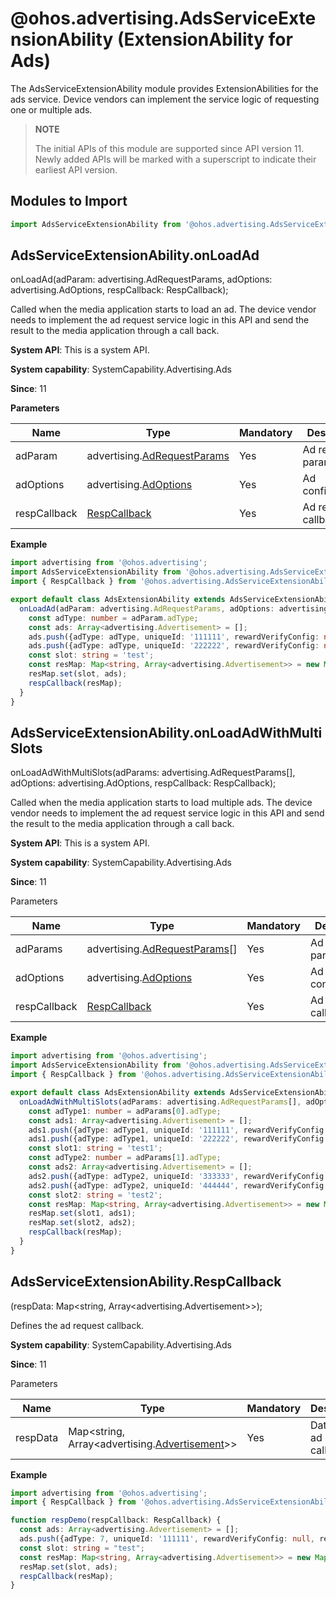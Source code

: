 # @ohos.advertising.AdsServiceExtensionAbility (ExtensionAbility for Ads)


The AdsServiceExtensionAbility module provides ExtensionAbilities for the ads service. Device vendors can implement the service logic of requesting one or multiple ads.


> **NOTE**
>
> The initial APIs of this module are supported since API version 11. Newly added APIs will be marked with a superscript to indicate their earliest API version.

## Modules to Import

```ts
import AdsServiceExtensionAbility from '@ohos.advertising.AdsServiceExtensionAbility';
```


## AdsServiceExtensionAbility.onLoadAd

onLoadAd(adParam: advertising.AdRequestParams, adOptions: advertising.AdOptions, respCallback: RespCallback);

Called when the media application starts to load an ad. The device vendor needs to implement the ad request service logic in this API and send the result to the media application through a call back.

**System API**: This is a system API.

**System capability**: SystemCapability.Advertising.Ads

**Since**: 11

**Parameters**

| Name| Type| Mandatory| Description|
| -------- | -------- | -------- | -------- |
| adParam | advertising.[AdRequestParams](js-apis-advertising.md#adrequestparams) | Yes| Ad request parameters.|
| adOptions | advertising.[AdOptions](js-apis-advertising.md#adoptions) | Yes| Ad configuration.|
| respCallback | [RespCallback](#adsserviceextensionabilityrespcallback) | Yes| Ad request callback.|

**Example**
```ts
import advertising from '@ohos.advertising';
import AdsServiceExtensionAbility from '@ohos.advertising.AdsServiceExtensionAbility';
import { RespCallback } from '@ohos.advertising.AdsServiceExtensionAbility';

export default class AdsExtensionAbility extends AdsServiceExtensionAbility {
  onLoadAd(adParam: advertising.AdRequestParams, adOptions: advertising.AdOptions, respCallback: RespCallback) {
    const adType: number = adParam.adType;
    const ads: Array<advertising.Advertisement> = [];
    ads.push({adType: adType, uniqueId: '111111', rewardVerifyConfig: null, rewarded: false, shown: false,  clicked: false});
    ads.push({adType: adType, uniqueId: '222222', rewardVerifyConfig: null, rewarded: false, shown: false,  clicked: false});
    const slot: string = 'test';
    const resMap: Map<string, Array<advertising.Advertisement>> = new Map();
    resMap.set(slot, ads);
    respCallback(resMap);
  }
}
```


## AdsServiceExtensionAbility.onLoadAdWithMultiSlots

onLoadAdWithMultiSlots(adParams: advertising.AdRequestParams[], adOptions: advertising.AdOptions, respCallback: RespCallback);

Called when the media application starts to load multiple ads. The device vendor needs to implement the ad request service logic in this API and send the result to the media application through a call back.

**System API**: This is a system API.

**System capability**: SystemCapability.Advertising.Ads

**Since**: 11

Parameters

| Name| Type| Mandatory| Description|
| -------- | -------- | -------- | -------- |
| adParams | advertising.[AdRequestParams](js-apis-advertising.md#adrequestparams)[] | Yes| Ad request parameters.|
| adOptions | advertising.[AdOptions](js-apis-advertising.md#adoptions) | Yes| Ad configuration.|
| respCallback | [RespCallback](#adsserviceextensionabilityrespcallback) | Yes| Ad request callback.|

**Example**
```ts
import advertising from '@ohos.advertising';
import AdsServiceExtensionAbility from '@ohos.advertising.AdsServiceExtensionAbility';
import { RespCallback } from '@ohos.advertising.AdsServiceExtensionAbility';

export default class AdsExtensionAbility extends AdsServiceExtensionAbility {
  onLoadAdWithMultiSlots(adParams: advertising.AdRequestParams[], adOptions: advertising.AdOptions, respCallback: RespCallback) {
    const adType1: number = adParams[0].adType; 
    const ads1: Array<advertising.Advertisement> = [];
    ads1.push({adType: adType1, uniqueId: '111111', rewardVerifyConfig: null, rewarded: false, shown: false,  clicked: false});
    ads1.push({adType: adType1, uniqueId: '222222', rewardVerifyConfig: null, rewarded: false, shown: false,  clicked: false});
    const slot1: string = 'test1';
    const adType2: number = adParams[1].adType; 
    const ads2: Array<advertising.Advertisement> = [];
    ads2.push({adType: adType2, uniqueId: '333333', rewardVerifyConfig: null, rewarded: false, shown: false,  clicked: false});
    ads2.push({adType: adType2, uniqueId: '444444', rewardVerifyConfig: null, rewarded: false, shown: false,  clicked: false});
    const slot2: string = 'test2';
    const resMap: Map<string, Array<advertising.Advertisement>> = new Map();
    resMap.set(slot1, ads1);
    resMap.set(slot2, ads2);
    respCallback(resMap);
  }
}
```


## AdsServiceExtensionAbility.RespCallback

(respData: Map&lt;string, Array&lt;advertising.Advertisement&gt;&gt;);

Defines the ad request callback.

**System capability**: SystemCapability.Advertising.Ads

**Since**: 11

Parameters


| Name| Type| Mandatory| Description|
| -------- | -------- | -------- | -------- |
| respData | Map&lt;string, Array&lt;advertising.[Advertisement](js-apis-advertising.md#advertisement)&gt;&gt; | Yes| Data in the ad request callback.|


**Example**
```ts
import advertising from '@ohos.advertising';
import { RespCallback } from '@ohos.advertising.AdsServiceExtensionAbility';

function respDemo(respCallback: RespCallback) {
  const ads: Array<advertising.Advertisement> = [];
  ads.push({adType: 7, uniqueId: '111111', rewardVerifyConfig: null, rewarded: false, shown: false,  clicked: false})
  const slot: string = "test";
  const resMap: Map<string, Array<advertising.Advertisement>> = new Map();
  resMap.set(slot, ads);
  respCallback(resMap);
}
```
